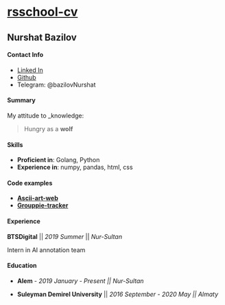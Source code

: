 # [**rsschool-cv**](http://github.com)

## **Nurshat Bazilov**

#### **Contact Info**
* [Linked In](https://www.linkedin.com/in/nurshat-bazilov/)
* [Github](https://github.com/Nurshat0092)
* Telegram: @bazilovNurshat

#### **Summary**
My attitude to _knowledge: 
> Hungry as a **wolf**

#### **Skills**
* **Proficient in**: Golang, Python
* **Experience in**: numpy, pandas, html, css

#### **Code examples**
* [**Ascii-art-web**](https://github.com/Nurshat0092)
* [**Grouppie-tracker**](https://github.com/Nurshat0092)

#### **Experience**
**BTSDigital** || _2019 Summer_ || _Nur-Sultan_

Intern in AI annotation team

#### **Education**
* **Alem** - _2019 January - Present || Nur-Sultan_

* **Suleyman Demirel University** || _2016 September - 2020 May || Almaty_
